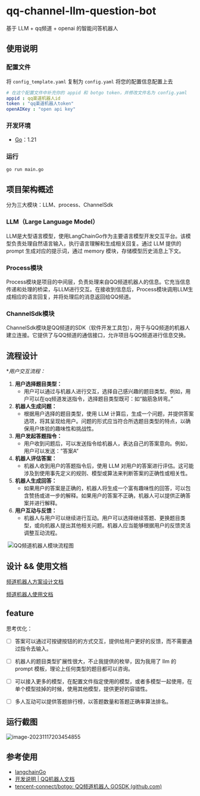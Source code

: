 # qq-channel-llm-question-bot
基于 LLM + qq频道 + openai 的智能问答机器人

## 使用说明

### 配置文件

将 `config_template.yaml` 复制为 `config.yaml` 将您的配置信息配置上去

```yaml
# 在这个配置文件中补充你的 appid 和 botgo token，并修改文件名为 config.yaml
appid : qq渠道机器人id
token : "qq渠道机器人token"
openAIKey : "open api key"
```

### 开发环境

- [Go](https://golang.google.cn/doc/install)：1.21

### 运行

```bash
go run main.go
```

## 项目架构概述

分为三大模块：LLM、process、ChannelSdk

### LLM（Large Language Model）

LLM是大型语言模型，使用LangChainGo作为主要语言模型开发交互平台。该模型负责处理自然语言输入，执行语言理解和生成相关回复。通过 LLM 提供的 prompt 生成对应的提示词，通过 memory 模块，存储模型历史消息上下文。

### Process模块

Process模块是项目的中间层，负责处理来自QQ频道机器人的信息。它充当信息传递和处理的桥梁，与LLM进行交互。在接收到信息后，Process模块调用LLM生成相应的语言回复，并将处理后的消息返回给QQ频道。

### ChannelSdk模块

ChannelSdk模块是QQ频道的SDK（软件开发工具包），用于与QQ频道的机器人建立连接。它提供了与QQ频道的通信接口，允许项目与QQ频道进行信息交换。

## 流程设计

**用户交互流程：*

1. **用户选择题目类型：**
   - 用户可以通过与机器人进行交互，选择自己感兴趣的题目类型。例如，用户可以在qq频道发送指令，选择题目类型既可：如“脑筋急转弯。”
2. **机器人生成问题：**
   - 根据用户选择的题目类型，使用 LLM 计算后，生成一个问题，并提供答案选项，将其呈现给用户。问题的形式应当符合所选题目类型的特点，以确保用户体验的趣味性和挑战性。
3. **用户发起答题指令：**
   - 用户收到问题后，可以发送指令给机器人，表达自己的答案意向。例如，用户可以发送：”答案A”
4. **机器人评估答案：**
   - 机器人收到用户的答题指令后，使用 LLM 对用户的答案进行评估。这可能涉及到使用事先定义的规则、模型或算法来判断答案的正确性或相关性。
5. **机器人生成回答：**
   - 如果用户的答案是正确的，机器人将生成一个富有趣味性的回答，可以包含赞扬或进一步的解释。如果用户的答案不正确，机器人可以提供正确答案并进行解释。
6. **用户互动与反馈：**
   - 机器人与用户可以继续进行互动。用户可以选择继续答题、更换题目类型，或向机器人提出其他相关问题。机器人应当能够根据用户的反馈灵活调整互动流程。

​	![QQ频道机器人模块流程图](https://fanyohong-blog.oss-cn-shenzhen.aliyuncs.com/image/QQ%E9%A2%91%E9%81%93%E6%9C%BA%E5%99%A8%E4%BA%BA%E6%A8%A1%E5%9D%97%E6%B5%81%E7%A8%8B%E5%9B%BE.png)



## 设计 && 使用文档 

[频道机器人方案设计文档](https://github.com/Fan-Yu-Feng/qq-channel-llm-question-bot/blob/master/doc/%E8%B6%A3%E5%91%B3%E9%97%AE%E7%AD%94%E9%A2%91%E9%81%93%E6%9C%BA%E5%99%A8%E4%BA%BA%E6%96%B9%E6%A1%88%E8%AE%BE%E8%AE%A1%E6%96%87%E6%A1%A3.md)

[频道机器人使用文档](https://github.com/Fan-Yu-Feng/qq-channel-llm-question-bot/blob/master/doc/%E8%B6%A3%E5%91%B3%E9%97%AE%E7%AD%94%E9%A2%91%E9%81%93%E6%9C%BA%E5%99%A8%E4%BA%BA%E4%BD%BF%E7%94%A8%E8%AF%B4%E6%98%8E%E6%96%87%E6%A1%A3.md)

## feature

思考优化：
- [ ] 答案可以通过可按键按钮的的方式交互，提供给用户更好的反馈，而不需要通过指令去输入。
- [ ] 机器人的题目类型扩展性很大，不止我提供的枚举，因为我用了 llm 的prompt 模板，理论上任何类型的题目都可以咨询。
- [ ] 可以接入更多的模型，在配置文件指定使用的模型，或者多模型一起使用，在单个模型挂掉的时候，使用其他模型，提供更好的容错性。
- [ ] 多人互动可以提供答题排行榜，以答题数量和答题正确率算法排名。



## 运行截图

![image-20231117203454855](https://fanyohong-blog.oss-cn-shenzhen.aliyuncs.com/image/image-20231117203454855.png)





## 参考使用

- [langchainGo](https://tmc.github.io/langchaingo/docs/)
- [开发说明 | QQ机器人文档](https://bot.q.qq.com/wiki/develop/api/)
- [tencent-connect/botgo: QQ频道机器人 GOSDK (github.com)](https://github.com/tencent-connect/botgo)

